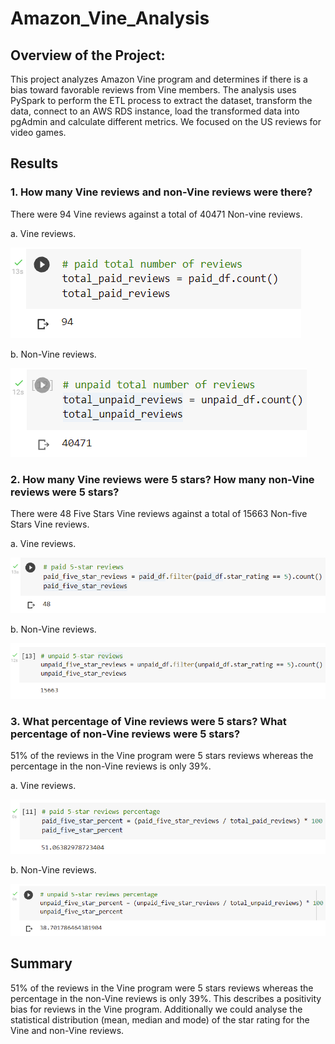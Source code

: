 # Amazon_Vine_Analysis

## Overview of the Project:

This project analyzes Amazon Vine program and determines if there is a bias toward favorable reviews from Vine members.
The analysis uses PySpark to perform the ETL process to extract the dataset, transform the data, connect to an AWS RDS instance, load the transformed data into pgAdmin and calculate different metrics.
We focused on the US reviews for video games.

## Results

### 1. How many Vine reviews and non-Vine reviews were there?

There were 94 Vine reviews against a total of 40471 Non-vine reviews.

  a. Vine reviews. 

  ![5.Vinereviews.png](https://github.com/Shikharbhd/Amazon_Vine_Analysis/blob/main/Resources/Images/5.Vinereviews.png)


  b. Non-Vine reviews.

  ![6.nonVinereviews.png](https://github.com/Shikharbhd/Amazon_Vine_Analysis/blob/main/Resources/Images/6.nonVinereviews.png)

### 2. How many Vine reviews were 5 stars? How many non-Vine reviews were 5 stars?

There were 48 Five Stars Vine reviews against a total of 15663 Non-five Stars Vine reviews.

a. Vine reviews. 

![7.FiveStarPaid.png](https://github.com/Shikharbhd/Amazon_Vine_Analysis/blob/main/Resources/Images/7.FiveStarPaid.png)


b. Non-Vine reviews.

![8.FiveStarUnpaid.png](https://github.com/Shikharbhd/Amazon_Vine_Analysis/blob/main/Resources/Images/8.FiveStarUnpaid.png)

### 3. What percentage of Vine reviews were 5 stars? What percentage of non-Vine reviews were 5 stars?

51% of the reviews in the Vine program were 5 stars reviews whereas the percentage in the non-Vine reviews is only 39%.

a. Vine reviews. 

![9.FiveStarPaidPercent.png](https://github.com/Shikharbhd/Amazon_Vine_Analysis/blob/main/Resources/Images/9.FiveStarPaidPercent.png)


b. Non-Vine reviews.

![10.FiveStarUnpaidPercent.png](https://github.com/Shikharbhd/Amazon_Vine_Analysis/blob/main/Resources/Images/10.FiveStarUnpaidPercent.png)

## Summary
51% of the reviews in the Vine program were 5 stars reviews whereas the percentage in the non-Vine reviews is only 39%. This describes a positivity bias for reviews in the Vine program.
Additionally we could analyse the statistical distribution (mean, median and mode) of the star rating for the Vine and non-Vine reviews.
